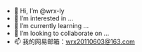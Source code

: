 - 👋 Hi, I’m @wrx-ly
- 👀 I’m interested in ...
- 🌱 I’m currently learning ...
- 💞️ I’m looking to collaborate on ...
- 📫 我的网易邮箱：wrx20110603@163.com

<!---
wrx-ly/wrx-ly is a ✨ special ✨ repository because its `README.md` (this file) appears on your GitHub profile.
You can click the Preview link to take a look at your changes.
--->
